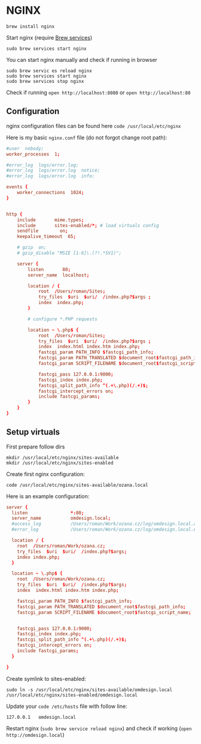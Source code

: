 # NGINX

```
brew install nginx
```


Start nginx (require [Brew services](./brew-services.md))

```shell
sudo brew services start nginx
```

You can start nginx manually and check if running in browser

```shell
sudo brew servic es reload nginx
sudo brew services start nginx
sudo brew services stop nginx
```

Check if running `open http://localhost:8080` or `open http://localhost:80`

## Configuration

nginx configuration files can be found here `code /usr/local/etc/nginx`

Here is my basic `nginx.conf` file (do not forgot change root path):

```conf
#user  nobody;
worker_processes  1;

#error_log  logs/error.log;
#error_log  logs/error.log  notice;
#error_log  logs/error.log  info;

events {
    worker_connections  1024;
}


http {
    include       mime.types;
    include       sites-enabled/*; # load virtuals config
    sendfile        on;
    keepalive_timeout  65;

    # gzip  on;
    # gzip_disable "MSIE [1-6]\.(?!.*SV1)";

    server {
        listen       80;
        server_name  localhost;

        location / {
            root  /Users/roman/Sites;
            try_files  $uri  $uri/  /index.php?$args ;
            index  index.php;
        }

        # configure *.PHP requests

        location ~ \.php$ {
            root  /Users/roman/Sites;
            try_files  $uri  $uri/  /index.php?$args ;
            index  index.html index.htm index.php;
            fastcgi_param PATH_INFO $fastcgi_path_info;
            fastcgi_param PATH_TRANSLATED $document_root$fastcgi_path_info;
            fastcgi_param SCRIPT_FILENAME $document_root$fastcgi_script_name;

            fastcgi_pass 127.0.0.1:9000;
            fastcgi_index index.php;
            fastcgi_split_path_info ^(.+\.php)(/.+)$;
            fastcgi_intercept_errors on;
            include fastcgi_params;
        }
    }
}
```

## Setup virtuals

First prepare follow dirs

```shell
mkdir /usr/local/etc/nginx/sites-available
mkdir /usr/local/etc/nginx/sites-enabled
```

Create first nginx configuration:

```shell
code /usr/local/etc/nginx/sites-available/ozana.local
```

Here is an example configuration:

```conf
server {
  listen                *:80;
  server_name           omdesign.local;
  #access_log           /Users/roman/Work/ozana.cz/log/omdesign.local.access.log;
  #error_log            /Users/roman/Work/ozana.cz/log/omdesign.local.error.log;

  location / {
    root  /Users/roman/Work/ozana.cz;
    try_files  $uri  $uri/  /index.php?$args;
    index index.php;
  }

  location ~ \.php$ {
    root  /Users/roman/Work/ozana.cz;
    try_files  $uri  $uri/  /index.php?$args;
    index  index.html index.htm index.php;

    fastcgi_param PATH_INFO $fastcgi_path_info;
    fastcgi_param PATH_TRANSLATED $document_root$fastcgi_path_info;
    fastcgi_param SCRIPT_FILENAME $document_root$fastcgi_script_name;


    fastcgi_pass 127.0.0.1:9000;
    fastcgi_index index.php;
    fastcgi_split_path_info ^(.+\.php)(/.+)$;
    fastcgi_intercept_errors on;
    include fastcgi_params;
  }

}
```

Create symlink to sites-enabled:

```shell
sudo ln -s /usr/local/etc/nginx/sites-available/omdesign.local /usr/local/etc/nginx/sites-enabled/omdesign.local
```

Update your `code /etc/hosts` file with follow line:

```shell
127.0.0.1   omdesign.local
```

Restart nginx (`sudo brew service reload nginx`) and check if working (`open http://omdesign.local`)